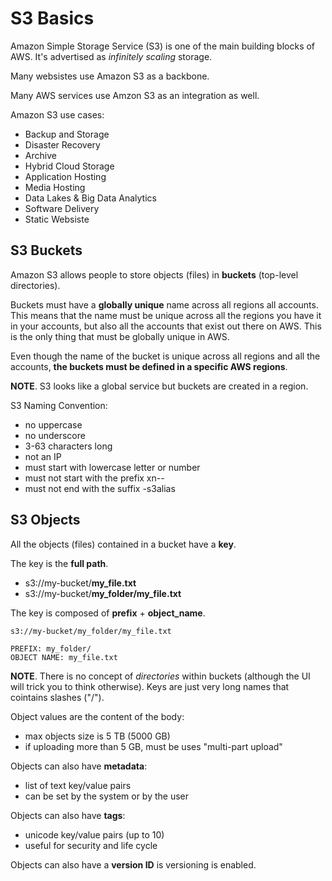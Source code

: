 # S3 Basics

Amazon Simple Storage Service (S3) is one of the main building blocks of AWS. It's advertised as *infinitely scaling* storage.

Many websistes use Amazon S3 as a backbone.

Many AWS services use Amzon S3 as an integration as well.

Amazon S3 use cases:
- Backup and Storage
- Disaster Recovery
- Archive
- Hybrid Cloud Storage
- Application Hosting
- Media Hosting
- Data Lakes & Big Data Analytics
- Software Delivery
- Static Websiste

## S3 Buckets

Amazon S3 allows people to store objects (files) in **buckets** (top-level directories).

Buckets must have a **globally unique** name across all regions all accounts. This means that the name must be unique across all the regions you have it in your accounts, but also all the accounts that exist out there on AWS. This is the only thing that must be globally unique in AWS.

Even though the name of the bucket is unique across all regions and all the accounts, **the buckets must be defined in a specific AWS regions**.

**NOTE**. S3 looks like a global service but buckets are created in a region.

S3 Naming Convention:
- no uppercase
- no underscore
- 3-63 characters long
- not an IP
- must start with lowercase letter or number
- must not start with the prefix xn--
- must not end with the suffix -s3alias

## S3 Objects

All the objects (files) contained in a bucket have a **key**. 

The key is the **full path**.

- s3://my-bucket/**my_file.txt**
- s3://my-bucket/**my_folder/my_file.txt**

The key is composed of **prefix** + **object_name**.

    s3://my-bucket/my_folder/my_file.txt

    PREFIX: my_folder/
    OBJECT NAME: my_file.txt

**NOTE**. There is no concept of *directories* within buckets (although the UI will trick you to think otherwise). Keys are just very long names that cointains slashes ("/").

Object values are the content of the body:
- max objects size is 5 TB (5000 GB)
- if uploading more than 5 GB, must be uses "multi-part upload"

Objects can also have **metadata**:
- list of text key/value pairs
- can be set by the system or by the user

Objects can also have **tags**:
- unicode key/value pairs (up to 10)
- useful for security and life cycle

Objects can also have a **version ID** is versioning is enabled.